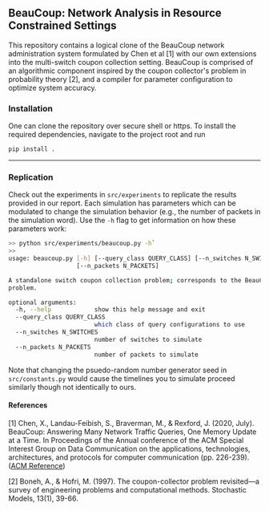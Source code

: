 ## BeauCoup: Network Analysis in Resource Constrained Settings 

This repository contains a logical clone of the BeauCoup network administration system formulated by Chen et al [1] with our own extensions into the multi-switch coupon collection setting. BeauCoup is comprised of an algorithmic component inspired by the coupon collector's problem in probability theory [2], and a compiler for parameter configuration to optimize system accuracy. 

### Installation 

One can clone the repository over secure shell or https. To install the required dependencies, navigate to the project root and run 

```python 
pip install . 
``` 

---

### Replication 

Check out the experiments in `src/experiments` to replicate the results provided in our report. Each simulation has parameters which can be modulated to change the simulation behavior (e.g., the number of packets in the simulation word). Use the `-h` flag to get information on how these parameters work:

```bash
>> python src/experiments/beaucoup.py -h`
>> 
usage: beaucoup.py [-h] [--query_class QUERY_CLASS] [--n_switches N_SWITCHES]
                   [--n_packets N_PACKETS]

A standalone switch coupon collection problem; corresponds to the BeauCoup
problem.

optional arguments:
  -h, --help            show this help message and exit
  --query_class QUERY_CLASS
                        which class of query configurations to use
  --n_switches N_SWITCHES
                        number of switches to simulate
  --n_packets N_PACKETS
                        number of packets to simulate
```

Note that changing the psuedo-random number generator seed in `src/constants.py` would cause the timelines you to simulate proceed similarly though not identically to ours. 

#### References 

[1] Chen, X., Landau-Feibish, S., Braverman, M., & Rexford, J. (2020, July). BeauCoup: Answering Many Network Traffic Queries, One Memory Update at a Time. In Proceedings of the Annual conference of the ACM Special Interest Group on Data Communication on the applications, technologies, architectures, and protocols for computer communication (pp. 226-239). ([ACM Reference](https://www.cs.princeton.edu/~jrex/papers/beaucoup20.pdf))

[2] Boneh, A., & Hofri, M. (1997). The coupon-collector problem revisited—a survey of engineering problems and computational methods. Stochastic Models, 13(1), 39-66.
